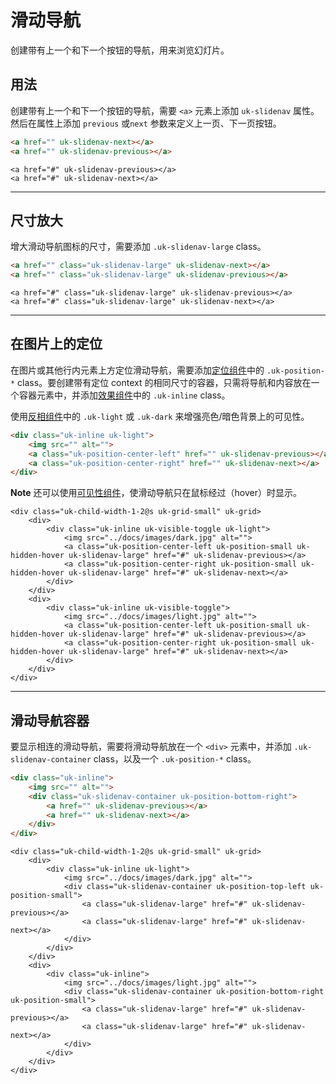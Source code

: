 # 滑动导航

<p class="uk-text-lead">创建带有上一个和下一个按钮的导航，用来浏览幻灯片。</p>

## 用法

创建带有上一个和下一个按钮的导航，需要 `<a>` 元素上添加 `uk-slidenav` 属性。然后在属性上添加 `previous` 或`next` 参数来定义上一页、下一页按钮。

```html
<a href="" uk-slidenav-next></a>
<a href="" uk-slidenav-previous></a>
```

```example
<a href="#" uk-slidenav-previous></a>
<a href="#" uk-slidenav-next></a>
```

***

## 尺寸放大

增大滑动导航图标的尺寸，需要添加 `.uk-slidenav-large` class。

```html
<a href="" class="uk-slidenav-large" uk-slidenav-next></a>
<a href="" class="uk-slidenav-large" uk-slidenav-previous></a>
```

```example
<a href="#" class="uk-slidenav-large" uk-slidenav-previous></a>
<a href="#" class="uk-slidenav-large" uk-slidenav-next></a>
```

***

## 在图片上的定位

在图片或其他行内元素上方定位滑动导航，需要添加[定位组件](position.md)中的 `.uk-position-*` class。要创建带有定位 context 的相同尺寸的容器，只需将导航和内容放在一个容器元素中，并添加[效果组件](utility.md#inline)中的 `.uk-inline` class。

使用[反相组件](inverse.md)中的 `.uk-light` 或 `.uk-dark` 来增强亮色/暗色背景上的可见性。

```html
<div class="uk-inline uk-light">
    <img src="" alt="">
    <a class="uk-position-center-left" href="" uk-slidenav-previous></a>
    <a class="uk-position-center-right" href="" uk-slidenav-next></a>
</div>
```

**Note** 还可以使用[可见性组件](visibility.md)，使滑动导航只在鼠标经过（hover）时显示。

```example
<div class="uk-child-width-1-2@s uk-grid-small" uk-grid>
    <div>
        <div class="uk-inline uk-visible-toggle uk-light">
            <img src="../docs/images/dark.jpg" alt="">
            <a class="uk-position-center-left uk-position-small uk-hidden-hover uk-slidenav-large" href="#" uk-slidenav-previous></a>
            <a class="uk-position-center-right uk-position-small uk-hidden-hover uk-slidenav-large" href="#" uk-slidenav-next></a>
        </div>
    </div>
    <div>
        <div class="uk-inline uk-visible-toggle">
            <img src="../docs/images/light.jpg" alt="">
            <a class="uk-position-center-left uk-position-small uk-hidden-hover uk-slidenav-large" href="#" uk-slidenav-previous></a>
            <a class="uk-position-center-right uk-position-small uk-hidden-hover uk-slidenav-large" href="#" uk-slidenav-next></a>
        </div>
    </div>
</div>
```

***

## 滑动导航容器

要显示相连的滑动导航，需要将滑动导航放在一个 `<div>` 元素中，并添加 `.uk-slidenav-container` class，以及一个 `.uk-position-*` class。

```html
<div class="uk-inline">
    <img src="" alt="">
    <div class="uk-slidenav-container uk-position-bottom-right">
        <a href="" uk-slidenav-previous></a>
        <a href="" uk-slidenav-next></a>
    </div>
</div>
```

```example
<div class="uk-child-width-1-2@s uk-grid-small" uk-grid>
    <div>
        <div class="uk-inline uk-light">
            <img src="../docs/images/dark.jpg" alt="">
            <div class="uk-slidenav-container uk-position-top-left uk-position-small">
                <a class="uk-slidenav-large" href="#" uk-slidenav-previous></a>
                <a class="uk-slidenav-large" href="#" uk-slidenav-next></a>
            </div>
        </div>
    </div>
    <div>
        <div class="uk-inline">
            <img src="../docs/images/light.jpg" alt="">
            <div class="uk-slidenav-container uk-position-bottom-right uk-position-small">
                <a class="uk-slidenav-large" href="#" uk-slidenav-previous></a>
                <a class="uk-slidenav-large" href="#" uk-slidenav-next></a>
            </div>
        </div>
    </div>
</div>
```
